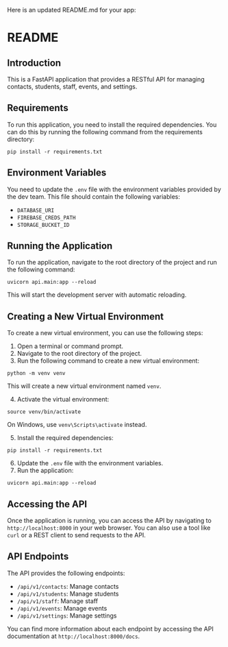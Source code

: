 

Here is an updated README.md for your app:

# README

## Introduction

This is a FastAPI application that provides a RESTful API for managing contacts, students, staff, events, and settings.

## Requirements

To run this application, you need to install the required dependencies. You can do this by running the following command from the requirements directory:

```
pip install -r requirements.txt
```

## Environment Variables

You need to update the `.env` file with the environment variables provided by the dev team. This file should contain the following variables:

* `DATABASE_URI`
* `FIREBASE_CREDS_PATH`
* `STORAGE_BUCKET_ID`

## Running the Application

To run the application, navigate to the root directory of the project and run the following command:

```
uvicorn api.main:app --reload
```

This will start the development server with automatic reloading.

## Creating a New Virtual Environment

To create a new virtual environment, you can use the following steps:

1. Open a terminal or command prompt.
2. Navigate to the root directory of the project.
3. Run the following command to create a new virtual environment:
```
python -m venv venv
```
This will create a new virtual environment named `venv`.

4. Activate the virtual environment:
```
source venv/bin/activate
```
On Windows, use `venv\Scripts\activate` instead.

5. Install the required dependencies:
```
pip install -r requirements.txt
```
6. Update the `.env` file with the environment variables.
7. Run the application:
```
uvicorn api.main:app --reload
```

## Accessing the API

Once the application is running, you can access the API by navigating to `http://localhost:8000` in your web browser. You can also use a tool like `curl` or a REST client to send requests to the API.

## API Endpoints

The API provides the following endpoints:

* `/api/v1/contacts`: Manage contacts
* `/api/v1/students`: Manage students
* `/api/v1/staff`: Manage staff
* `/api/v1/events`: Manage events
* `/api/v1/settings`: Manage settings

You can find more information about each endpoint by accessing the API documentation at `http://localhost:8000/docs`.